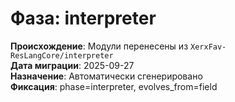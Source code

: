 # Фаза: interpreter

**Происхождение**: Модули перенесены из `XerxFav-ResLangCore/interpreter`  
**Дата миграции**: 2025-09-27  
**Назначение**: Автоматически сгенерировано  
**Фиксация**: phase=interpreter, evolves_from=field
